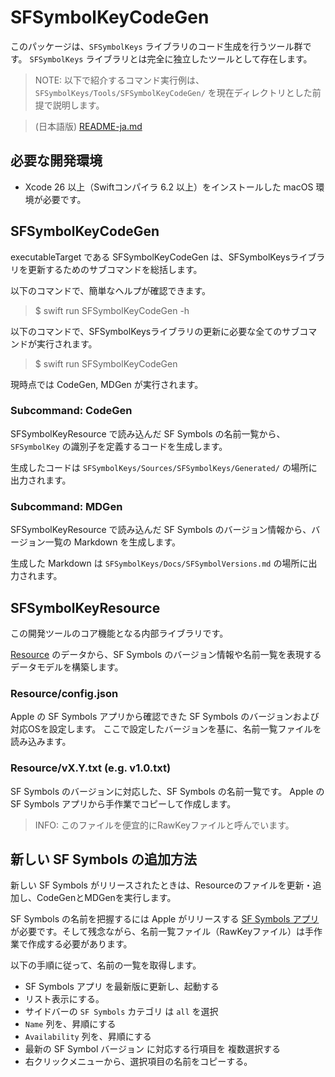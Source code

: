 # SFSymbolKeyCodeGen

このパッケージは、`SFSymbolKeys` ライブラリのコード生成を行うツール群です。
`SFSymbolKeys` ライブラリとは完全に独立したツールとして存在します。

> NOTE: 以下で紹介するコマンド実行例は、`SFSymbolKeys/Tools/SFSymbolKeyCodeGen/` を現在ディレクトリとした前提で説明します。

> (日本語版) [README-ja.md](./README-ja.md)

## 必要な開発環境

- Xcode 26 以上（Swiftコンパイラ 6.2 以上）をインストールした macOS 環境が必要です。

## SFSymbolKeyCodeGen

executableTarget である SFSymbolKeyCodeGen は、SFSymbolKeysライブラリを更新するためのサブコマンドを総括します。

以下のコマンドで、簡単なヘルプが確認できます。

> $ swift run SFSymbolKeyCodeGen -h

以下のコマンドで、SFSymbolKeysライブラリの更新に必要な全てのサブコマンドが実行されます。

> $ swift run SFSymbolKeyCodeGen

現時点では CodeGen, MDGen が実行されます。

### Subcommand: CodeGen

SFSymbolKeyResource で読み込んだ SF Symbols の名前一覧から、`SFSymbolKey` の識別子を定義するコードを生成します。

生成したコードは `SFSymbolKeys/Sources/SFSymbolKeys/Generated/` の場所に出力されます。

### Subcommand: MDGen

SFSymbolKeyResource で読み込んだ SF Symbols のバージョン情報から、バージョン一覧の Markdown を生成します。

生成した Markdown は `SFSymbolKeys/Docs/SFSymbolVersions.md` の場所に出力されます。

## SFSymbolKeyResource

この開発ツールのコア機能となる内部ライブラリです。

[Resource](Sources/SFSymbolKeyResource/Resource/) のデータから、SF Symbols のバージョン情報や名前一覧を表現するデータモデルを構築します。

### Resource/config.json

Apple の SF Symbols アプリから確認できた SF Symbols のバージョンおよび対応OSを設定します。
ここで設定したバージョンを基に、名前一覧ファイルを読み込みます。

### Resource/vX.Y.txt (e.g. v1.0.txt)

SF Symbols のバージョンに対応した、SF Symbols の名前一覧です。
Apple の SF Symbols アプリから手作業でコピーして作成します。

> INFO: このファイルを便宜的にRawKeyファイルと呼んでいます。

## 新しい SF Symbols の追加方法

新しい SF Symbols がリリースされたときは、Resourceのファイルを更新・追加し、CodeGenとMDGenを実行します。

SF Symbols の名前を把握するには Apple がリリースする [SF Symbols アプリ](https://developer.apple.com/jp/sf-symbols/) が必要です。そして残念ながら、名前一覧ファイル（RawKeyファイル）は手作業で作成する必要があります。

以下の手順に従って、名前の一覧を取得します。

* SF Symbols アプリ を最新版に更新し、起動する
* リスト表示にする。
* サイドバーの `SF Symbols` カテゴリ は `all` を選択
* `Name` 列を、昇順にする
* `Availability` 列を、昇順にする
* 最新の SF Symbol バージョン に対応する行項目を 複数選択する
* 右クリックメニューから、選択項目の名前をコピーする。
